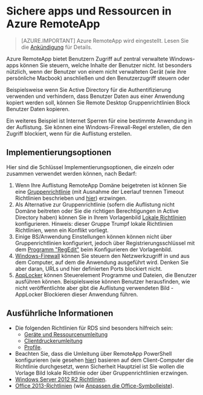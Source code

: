 
<properties
    pageTitle="Sichern von apps und Ressourcen in Azure RemoteApp | Microsoft Azure"
    description="Informationen Sie zum Sperren von apps und Ressourcen in Azure RemoteApp"
    services="remoteapp"
    documentationCenter=""
    authors="lizap"
    manager="mbaldwin" />

<tags
    ms.service="remoteapp"
    ms.workload="compute"
    ms.tgt_pltfrm="na"
    ms.devlang="na"
    ms.topic="article"
    ms.date="08/15/2016"
    ms.author="elizapo" />



# <a name="secure-apps-and-resources-in-azure-remoteapp"></a>Sichere apps und Ressourcen in Azure RemoteApp

> [AZURE.IMPORTANT]
> Azure RemoteApp wird eingestellt. Lesen Sie die [Ankündigung](https://go.microsoft.com/fwlink/?linkid=821148) für Details.

Azure RemoteApp bietet Benutzern Zugriff auf zentral verwaltete Windows-apps können Sie steuern, welche Inhalte der Benutzer nicht.  Ist besonders nützlich, wenn der Benutzer von einem nicht verwalteten Gerät (wie ihre persönliche Macbook) anschließen und den Benutzerzugriff steuern oder

Beispielsweise wenn Sie Active Directory für die Authentifizierung verwenden und verhindern, dass Benutzer Daten aus einer Anwendung kopiert werden soll, können Sie Remote Desktop Gruppenrichtlinien Block Benutzer Daten kopieren.

Ein weiteres Beispiel ist Internet Sperren für eine bestimmte Anwendung in der Auflistung. Sie können eine Windows-Firewall-Regel erstellen, die den Zugriff blockiert, wenn für die Auflistung erstellen.

## <a name="implementation-options"></a>Implementierungsoptionen

  Hier sind die Schlüssel Implementierungsoptionen, die einzeln oder zusammen verwendet werden können, nach Bedarf:

1.  Wenn Ihre Auflistung RemoteApp Domäne beigetreten ist können Sie eine [Gruppenrichtlinie](https://technet.microsoft.com/library/cc725828.aspx) (mit Ausnahme der Leerlauf trennen Timeout Richtlinien beschrieben und [hier](../azure-subscription-service-limits.md)) erzwingen.
2.  Als Alternative zur Gruppenrichtlinie (sofern die Auflistung nicht Domäne beitreten oder Sie die richtigen Berechtigungen in Active Directory haben) können Sie in Ihrem Vorlagenbild [Lokale Richtlinien](https://technet.microsoft.com/library/cc775702.aspx) konfigurieren.  Hinweis: dieser Gruppe Trumpf lokale Richtlinien Richtlinien, wenn ein Konflikt vorliegt.
3.  Einige BS/Anwendung Einstellungen können können nicht über Gruppenrichtlinien konfiguriert, jedoch über Registrierungsschlüssel mit dem [Programm "RegEdit"](./remoteapp-hybridtrouble.md) beim Konfigurieren der Vorlagenbild.
4.  [Windows-Firewall](http://windows.microsoft.com/en-US/windows-8/Windows-Firewall-from-start-to-finish) können Sie steuern den Netzwerkzugriff in und aus dem Computer, auf dem die Anwendung ausgeführt wird. Denken Sie aber daran, URLs und hier definierten Ports blockiert nicht.
5.  [AppLocker](https://technet.microsoft.com/library/hh831440.aspx) können Steuerelement Programme und Dateien, die Benutzer ausführen können. Beispielsweise können Benutzer herausfinden, wie nicht veröffentlichte aber gibt die Auflistung verwendeten Bild - AppLocker Blockieren dieser Anwendung führen.

## <a name="detailed-information"></a>Ausführliche Informationen

- Die folgenden Richtlinien für RDS sind besonders hilfreich sein:
    - [Geräte und Ressourcenumleitung](https://technet.microsoft.com/library/ee791794.aspx)
    - [Clientdruckerumleitung](https://technet.microsoft.com/library/ee791784.aspx)
    - [Profile](https://technet.microsoft.com/library/ee791865.aspx).
- Beachten Sie, dass die Umleitung über RemoteApp PowerShell konfigurieren (wie gesehen [hier](./remoteapp-redirection.md)) basieren auf dem Client-Computer die Richtlinie durchgesetzt, wenn Sicherheit Hauptziel ist Sie wollen die Vorlage Bild lokale Richtlinie oder über Gruppenrichtlinien erzwingen.
- [Windows Server 2012 R2 Richtlinien](https://technet.microsoft.com/library/hh831791.aspx).
- [Office 2013-Richtlinien](https://technet.microsoft.com/library/cc178969.aspx) (wie [Anpassen die Office-Symbolleiste](https://technet.microsoft.com/library/cc179143.aspx)).
